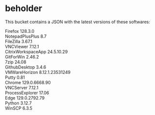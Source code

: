 # beholder
This bucket contains a JSON with the latest versions of these softwares:

Firefox            128.3.0          
NotepadPlusPlus    8.7              
FileZilla          3.67.1           
VNCViewer          7.12.1           
CitrixWorkspaceApp 24.5.10.29       
GitForWin          2.46.2           
7zip               24.08            
GithubDesktop      3.4.6            
VMWareHorizon      8.12.1.23531249  
Putty              0.81             
Chrome             129.0.6668.90    
VNCServer          7.12.1           
ProcessExplorer    17.06            
Edge               129.0.2792.79    
Python             3.12.7           
WinSCP             6.3.5            



